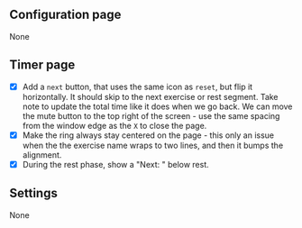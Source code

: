 ## Configuration page

None

## Timer page

-   [x] Add a `next` button, that uses the same icon as `reset`, but flip it
        horizontally. It should skip to the next exercise or rest segment. Take
        note to update the total time like it does when we go back. We can move
        the mute button to the top right of the screen - use the same spacing
        from the window edge as the `X` to close the page.
-   [x] Make the ring always stay centered on the page - this only an issue when
        the the exercise name wraps to two lines, and then it bumps the
        alignment.
-   [x] During the rest phase, show a "Next: <exercise name>" below rest.

## Settings

None
